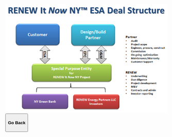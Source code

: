 <div class="main">
        <section>
            <div class="container">


<!-- # RENEW It *Now* NY� ESA Deal Structure -->

<img src="assets/RENEW It Now ESA Deal Structure.PNG" class="img-responsive center-block" alt="RENEW It *Now* NY Deal Structure"> 
<button onclick="goBack()" type="button" class="btn btn-default" aria-label="Go Back">
  <span class="glyphicon glyphicon-arrow-left" aria-hidden="true"></span>
 <h4>Go Back</h4>
</button>
